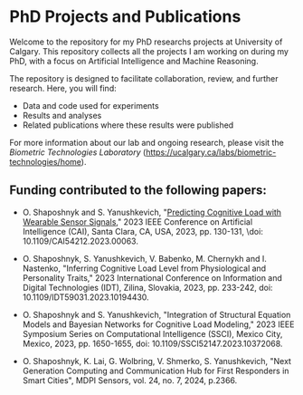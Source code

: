 # PhD Projects and Publications

Welcome to the repository for my PhD researchs projects at University of Calgary. This repository collects all the projects I am working on during my PhD, with a focus on Artificial Intelligence and Machine Reasoning. 

The repository is designed to facilitate collaboration, review, and further research.
Here, you will find:
- Data and code used for experiments
- Results and analyses
- Related publications where these results were published

For more information about our lab and ongoing research, please visit the _Biometric Technologies Laboratory_ (https://ucalgary.ca/labs/biometric-technologies/home).

## Funding contributed to the following papers:
- O. Shaposhnyk and S. Yanushkevich, "[Predicting Cognitive Load with Wearable Sensor Signals](https://ieeexplore.ieee.org/abstract/document/10194992)," 2023 IEEE Conference on Artificial Intelligence (CAI), Santa Clara, CA, USA, 2023, pp. 130-131, \\doi: 10.1109/CAI54212.2023.00063.

- O. Shaposhnyk, S. Yanushkevich, V. Babenko, M. Chernykh and I. Nastenko, "Inferring Cognitive Load Level from Physiological and Personality Traits," 2023 International Conference on Information and Digital Technologies (IDT), Zilina, Slovakia, 2023, pp. 233-242, doi: 10.1109/IDT59031.2023.10194430.

- O. Shaposhnyk and S. Yanushkevich, "Integration of Structural Equation Models and Bayesian Networks for Cognitive Load Modeling," 2023 IEEE Symposium Series on Computational Intelligence (SSCI), Mexico City, Mexico, 2023, pp. 1650-1655, doi: 10.1109/SSCI52147.2023.10372068.

- O. Shaposhnyk, K. Lai, G. Wolbring, V. Shmerko, S. Yanushkevich, "Next Generation Computing and Communication Hub for First Responders in Smart Cities", MDPI Sensors, vol. 24, no. 7, 2024, p.2366.
